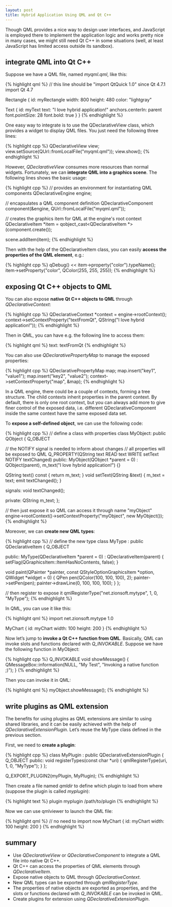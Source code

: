 ```yaml
---
layout: post
title: Hybrid Application Using QML and Qt C++
---
```


Though QML provides a nice way to design user interfaces, and JavaScript is employed there to implement the application logic and works pretty nice in many cases, we might still need Qt C++ in some situations (well, at least JavaScript has limited access outside its sandbox).

## integrate QML into Qt C++

Suppose we have a QML file, named *myqml.qml*, like this:

{% highlight qml %}
// this line should be "import QtQuick 1.0" since Qt 4.7.1
import Qt 4.7
 
Rectangle {
  id: myRectangle
  width: 800
  height: 480
  color: "lightgray"
 
  Text {
    id: myText
    text: "I love hybrid application!"
    anchors.centerIn: parent
    font.pointSize: 28
    font.bold: true
  }
}
{% endhighlight %}

One easy way to integrate is to use the QDeclarativeView class, which provides a widget to display QML files. You just need the following three lines:

{% highlight cpp %}
QDeclarativeView view;
view.setSource(QUrl::fromLocalFile("myqml.qml"));
view.show();
{% endhighlight %}

However, *QDeclarativeView* consumes more resources than normal widgets. Fortunately, we can **integrate QML into a graphics scene**. The following lines shows the basic usage:

{% highlight cpp %}
// provides an environment for instantiating QML components
QDeclarativeEngine engine;
 
// encapsulates a QML component definition
QDeclarativeComponent component(&engine, QUrl::fromLocalFile("myqml.qml"));
 
// creates the graphics item for QML at the engine's root context
QDeclarativeItem *item = qobject_cast<QDeclarativeItem *>(component.create());
 
scene.addItem(item);
{% endhighlight %}

Then with the help of the QDeclarativeItem class, you can easily **access the properties of the QML element**, e.g.:

{% highlight cpp %}
qDebug() << item->property("color").typeName();
item->setProperty("color", QColor(255, 255, 255));
{% endhighlight %}

## exposing Qt C++ objects to QML

You can also expose **native Qt C++ objects to QML** through *QDeclarativeContext*:

{% highlight cpp %}
QDeclarativeContext *context = engine->rootContext();
context->setContextProperty("textFromQt", QString("I love hybrid application!"));
{% endhighlight %}

Then in QML, you can have e.g. the following line to access them:

{% highlight qml %}
text: textFromQt
{% endhighlight %}

You can also use *QDeclarativePropertyMap* to manage the exposed properties:

{% highlight cpp %}
QDeclarativePropertyMap map;
map.insert("key1", "value1");
map.insert("key2", "value2");
context->setContextProperty("map", &map);
{% endhighlight %}

In a QML engine, there could be a couple of contexts, forming a tree structure. The child contexts inherit properties in the parent context. By default, there is only one root context, but you can always add more to give finer control of the exposed data, i.e. different QDeclarativeComponent inside the same context have the same exposed data set.

To **expose a self-defined object**, we can use the following code:

{% highlight cpp %}
// define a class with properties
class MyObject: public QObject
{
  Q_OBJECT
 
  // the NOTIFY signal is needed to inform about changes
  // all properties will be exposed to QML
  Q_PROPERTY(QString text READ text WRITE setText NOTIFY textChanged)
public:
  MyObject(QObject *parent = 0) : QObject(parent), m_text("I love hybrid application!") {}
 
  QString text() const { return m_text; }
  void setText(QString &text)
  {
    m_text = text;
    emit textChanged();
  }
 
signals:
  void textChanged();
 
private:
  QString m_text;
};
 
// then just expose it so QML can access it through name "myObject"
engine->rootContext()->setContextProperty("myObject", new MyObject());
{% endhighlight %}

Moreover, we can **create new QML types**:

{% highlight cpp %}
// define the new type
class MyType : public QDeclarativeItem
{
  Q_OBJECT
 
public:
  MyType(QDeclarativeItem *parent = 0) : QDeclarativeItem(parent)
  {
    setFlag(QGraphicsItem::ItemHasNoContents, false);
  }
 
  void paint(QPainter *painter, const QStyleOptionGraphicsItem *option, QWidget *widget = 0)
  {
    QPen pen(QColor(100, 100, 100), 2);
    painter->setPen(pen);
    painter->drawLine(0, 100, 100, 100);
  }
};
 
// then register to expose it
qmlRegisterType<mychart>("net.zionsoft.mytype", 1, 0, "MyType");
{% endhighlight %}

In QML, you can use it like this:

{% highlight qml %}
import net.zionsoft.mytype 1.0
 
MyChart {
 id: myChart
 width: 100
 height: 200
}
{% endhighlight %}

Now let’s jump to **invoke a Qt C++ function from QML**. Basically, QML can invoke slots and functions declared with *Q_INVOKABLE*. Suppose we have the following function in MyObject:

{% highlight cpp %}
Q_INVOKABLE void showMessage()
{
  QMessageBox::information(NULL, "My Test", "Invoking a native function ;)");
}
{% endhighlight %}

Then you can invoke it in QML:

{% highlight qml %}
myObject.showMessage();
{% endhighlight %}

## write plugins as QML extension

The benefits for using plugins as QML extensions are similar to using shared libraries, and it can be easily achieved with the help of *QDeclarativeExtensionPlugin*. Let’s reuse the MyType class defined in the previous section.

First, we need to **create a plugin**:

{% highlight cpp %}
class MyPlugin : public QDeclarativeExtensionPlugin
{
  Q_OBJECT
public:
  void registerTypes(const char *uri)
  {
    qmlRegisterType<MyType>(uri, 1, 0, "MyType");
  }
};
 
Q_EXPORT_PLUGIN2(myPlugin, MyPlugin);
{% endhighlight %}

Then create a file named *qmldir* to define which plugin to load from where (suppose the plugin is called *myplugin*):

{% highlight text %}
plugin myplugin /path/to/plugin
{% endhighlight %}

Now we can use qmlviewer to launch the QML file:

{% highlight qml %}
// no need to import now
MyChart {
 id: myChart
 width: 100
 height: 200
}
{% endhighlight %}

## summary

* Use *QDeclarativeView* or *QDeclarativeComponent* to integrate a QML file into native Qt C++.
* Qt C++ can access the properties of QML elements through *QDeclarativeItem*.
* Expose native objects to QML through *QDeclarativeContext*.
* New QML types can be exported through *qmlRegisterType*.
* The properties of native objects are exported as properties, and the slots or functions declared with *Q_INVOKABLE* can be invoked in QML.
* Create plugins for extension using *QDeclarativeExtensionPlugin*.
